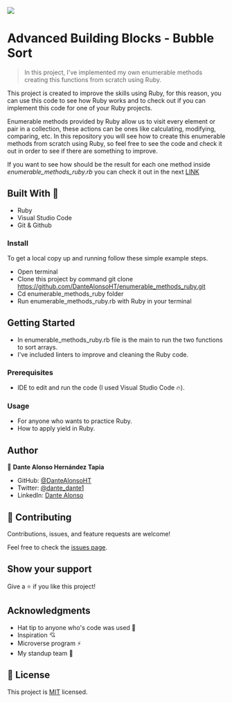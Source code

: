![](https://img.shields.io/badge/Microverse-blueviolet)

# Advanced Building Blocks - Bubble Sort

> In this project, I've implemented my own enumerable methods creating this functions from scratch using Ruby.

This project is created to improve the skills using Ruby, for this reason, you can use this code to see how Ruby works and to check out if you can implement this code for one of your Ruby projects.

Enumerable methods provided by Ruby allow us to visit every element or pair in a collection, these actions can be ones like calculating, modifying, comparing, etc. In this repository you will see how to create this enumerable methods from scratch using Ruby, so feel free to see the code and check it out in order to see if there are something to improve.

If you want to see how should be the result for each one method inside _enumerable_methods_ruby.rb_ you can check it out in the next [LINK](http://ruby-doc.com/docs/ProgrammingRuby/)

## Built With 🔨

- Ruby
- Visual Studio Code
- Git & Github

### Install

To get a local copy up and running follow these simple example steps.
- Open terminal
- Clone this project by command git clone https://github.com/DanteAlonsoHT/enumerable_methods_ruby.git
- Cd enumerable_methods_ruby folder
- Run enumerable_methods_ruby.rb with Ruby in your terminal

## Getting Started 

- In enumerable_methods_ruby.rb file is the main to run the two functions to sort arrays.
- I've included linters to improve and cleaning the Ruby code.

### Prerequisites

- IDE to edit and run the code (I used Visual Studio Code 🔥).

### Usage

- For anyone who wants to practice Ruby.
- How to apply yield in Ruby.

## Author

👤 **Dante Alonso Hernández Tapia**

- GitHub: [@DanteAlonsoHT](https://github.com/DanteAlonsoHT)
- Twitter: [@dante_dante1](https://twitter.com/dante_dante1)
- LinkedIn: [Dante Alonso](https://www.linkedin.com/in/dante-hernandez99/)

## 🤝 Contributing

Contributions, issues, and feature requests are welcome!

Feel free to check the [issues page](https://github.com/DanteAlonsoHT/enumerable_methods_ruby/issues).

## Show your support

Give a ⭐️ if you like this project!


## Acknowledgments

- Hat tip to anyone who's code was used 🔰
- Inspiration 💘
- Microverse program ⚡
- My standup team 🏹

## 📝 License

This project is [MIT](./LICENSE) licensed.

